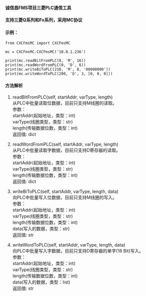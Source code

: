 #### 诚信昌FMS项目三菱PLC通信工具

#### 支持三菱Q系列和Fx系列，采用MC协议

#### 示例：
```
from CXCFmsMC import CXCFmsMC

mc = CXCFmsMC.CXCFmsMC('10.0.1.236')

print(mc.readBitFromPLC(0, 'M', 16))
print(mc.readWordFromPLC(0, 'D', 6))
print(mc.writeBiToPLC(210, 'M', 8, '00000000'))
print(mc.writeWordToPLC(200, 'D', 3, [0, 0, 0]))
```

#### 方法解析

1. readBitFromPLC(self, startAddr, varType, length)  
从PLC中批量读取位数据，目前只支持M线圈的读取。  
参数：  
startAddr(起始地址，类型：int)  
varType(线圈类型，类型：str)  
length(传输数据位数，类型：int)  
返回值: dict

2. readWordFromPLC(self, startAddr, varType, length)  
从PLC中批量读取字数据，目前只支持D寄存器的读取。  
参数：  
startAddr(起始地址，类型：int)  
varType(线圈类型，类型：str)  
length(传输数据位数，类型：int)  
返回值: dict

3. writeBiToPLC(self, startAddr, varType, length, data)  
向PLC中批量写入位数据，目前只支持M线圈的写入。  
参数：  
startAddr(起始地址，类型：int)  
varType(线圈类型，类型：str)  
length(传输数据位数，类型：int)  
data(写入的数据，类型：str)  
返回值: str

4. writeWordToPLC(self, startAddr, varType, length, data)  
向PLC中批量写入字数据，目前只支持D寄存器的单字(16 Bit)写入。  
参数：  
startAddr(起始地址，类型：int)  
varType(线圈类型，类型：str)  
length(传输数据位数，类型：int)  
data(写入的数据，类型：list)  
返回值: str
